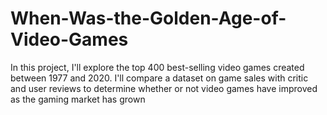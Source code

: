 # When-Was-the-Golden-Age-of-Video-Games
In this project, I'll explore the top 400 best-selling video games created between 1977 and 2020. I'll compare a dataset on game sales with critic and user reviews to determine whether or not video games have improved as the gaming market has grown
